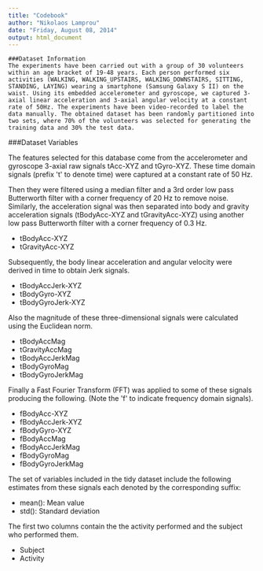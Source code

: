 ```yaml
---
title: "Codebook"
author: "Nikolaos Lamprou"
date: "Friday, August 08, 2014"
output: html_document
---
```

    
    ###Dataset Information
    The experiments have been carried out with a group of 30 volunteers within an age bracket of 19-48 years. Each person performed six activities (WALKING, WALKING_UPSTAIRS, WALKING_DOWNSTAIRS, SITTING, STANDING, LAYING) wearing a smartphone (Samsung Galaxy S II) on the waist. Using its embedded accelerometer and gyroscope, we captured 3-axial linear acceleration and 3-axial angular velocity at a constant rate of 50Hz. The experiments have been video-recorded to label the data manually. The obtained dataset has been randomly partitioned into two sets, where 70% of the volunteers was selected for generating the training data and 30% the test data.

###Dataset Variables

The features selected for this database come from the accelerometer and gyroscope 3-axial raw signals tAcc-XYZ and tGyro-XYZ. These time domain signals (prefix 't' to denote time) were captured at a constant rate of 50 Hz.


Then they were filtered using a median filter and a 3rd order low pass Butterworth filter with a corner frequency of 20 Hz to remove noise. Similarly, the acceleration signal was then separated into body and gravity acceleration signals (tBodyAcc-XYZ and tGravityAcc-XYZ) using another low pass Butterworth filter with a corner frequency of 0.3 Hz.

- tBodyAcc-XYZ
- tGravityAcc-XYZ

Subsequently, the body linear acceleration and angular velocity were derived in time to obtain Jerk signals.

- tBodyAccJerk-XYZ
- tBodyGyro-XYZ
- tBodyGyroJerk-XYZ


Also the magnitude of these three-dimensional signals were calculated using the Euclidean norm.

- tBodyAccMag
- tGravityAccMag
- tBodyAccJerkMag
- tBodyGyroMag
- tBodyGyroJerkMag


Finally a Fast Fourier Transform (FFT) was applied to some of these signals producing the following. (Note the 'f' to indicate frequency domain signals).

- fBodyAcc-XYZ
- fBodyAccJerk-XYZ
- fBodyGyro-XYZ
- fBodyAccMag
- fBodyAccJerkMag
- fBodyGyroMag
- fBodyGyroJerkMag

The set of variables included in the tidy dataset include the following estimates from these signals each denoted by the corresponding suffix:
    
- mean(): Mean value
- std(): Standard deviation

The first two columns contain the the activity performed and the subject who performed them.

- Subject
- Activity
